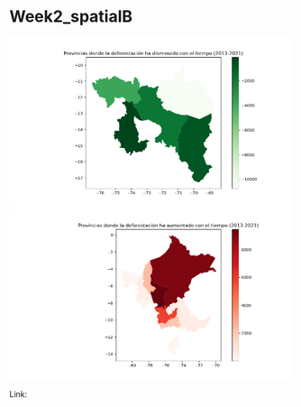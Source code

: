 # Week2_spatialB
![Mapa Provincias que Mejoraron](./provincias_mejoraron.png)
![Mapa Provincias que Empeoraron](./provincias_empeoraron.png)


Link: 

